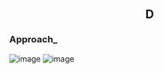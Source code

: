 <h2 align="center"> D</h2>

<h3> Approach_</h3>

<img src="" alt="image"/>
<img src="" alt="image"/>
